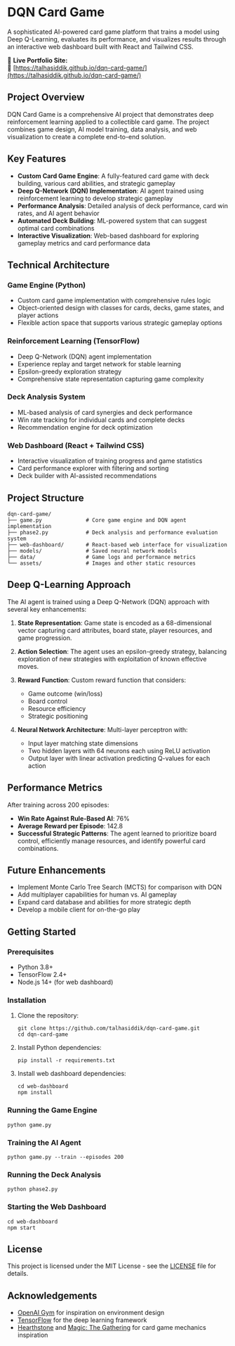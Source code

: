 # DQN Card Game

A sophisticated AI-powered card game platform that trains a model using Deep Q-Learning, evaluates its performance, and visualizes results through an interactive web dashboard built with React and Tailwind CSS.

🚀 **Live Portfolio Site:**  
🔗 [https://talhasiddik.github.io/dqn-card-game/](https://talhasiddik.github.io/dqn-card-game/)

## Project Overview

DQN Card Game is a comprehensive AI project that demonstrates deep reinforcement learning applied to a collectible card game. The project combines game design, AI model training, data analysis, and web visualization to create a complete end-to-end solution.

## Key Features

- **Custom Card Game Engine**: A fully-featured card game with deck building, various card abilities, and strategic gameplay
- **Deep Q-Network (DQN) Implementation**: AI agent trained using reinforcement learning to develop strategic gameplay
- **Performance Analysis**: Detailed analysis of deck performance, card win rates, and AI agent behavior
- **Automated Deck Building**: ML-powered system that can suggest optimal card combinations
- **Interactive Visualization**: Web-based dashboard for exploring gameplay metrics and card performance data

## Technical Architecture

### Game Engine (Python)
- Custom card game implementation with comprehensive rules logic
- Object-oriented design with classes for cards, decks, game states, and player actions
- Flexible action space that supports various strategic gameplay options

### Reinforcement Learning (TensorFlow)
- Deep Q-Network (DQN) agent implementation
- Experience replay and target network for stable learning
- Epsilon-greedy exploration strategy
- Comprehensive state representation capturing game complexity

### Deck Analysis System
- ML-based analysis of card synergies and deck performance
- Win rate tracking for individual cards and complete decks
- Recommendation engine for deck optimization

### Web Dashboard (React + Tailwind CSS)
- Interactive visualization of training progress and game statistics
- Card performance explorer with filtering and sorting
- Deck builder with AI-assisted recommendations

## Project Structure

```
dqn-card-game/
├── game.py              # Core game engine and DQN agent implementation
├── phase2.py            # Deck analysis and performance evaluation system
├── web-dashboard/       # React-based web interface for visualization
├── models/              # Saved neural network models
├── data/                # Game logs and performance metrics
└── assets/              # Images and other static resources
```

## Deep Q-Learning Approach

The AI agent is trained using a Deep Q-Network (DQN) approach with several key enhancements:

1. **State Representation**: Game state is encoded as a 68-dimensional vector capturing card attributes, board state, player resources, and game progression.

2. **Action Selection**: The agent uses an epsilon-greedy strategy, balancing exploration of new strategies with exploitation of known effective moves.

3. **Reward Function**: Custom reward function that considers:
   - Game outcome (win/loss)
   - Board control
   - Resource efficiency 
   - Strategic positioning

4. **Neural Network Architecture**: Multi-layer perceptron with:
   - Input layer matching state dimensions
   - Two hidden layers with 64 neurons each using ReLU activation
   - Output layer with linear activation predicting Q-values for each action

## Performance Metrics

After training across 200 episodes:

- **Win Rate Against Rule-Based AI**: 76%
- **Average Reward per Episode**: 142.8
- **Successful Strategic Patterns**: The agent learned to prioritize board control, efficiently manage resources, and identify powerful card combinations.

## Future Enhancements

- Implement Monte Carlo Tree Search (MCTS) for comparison with DQN
- Add multiplayer capabilities for human vs. AI gameplay
- Expand card database and abilities for more strategic depth
- Develop a mobile client for on-the-go play

## Getting Started

### Prerequisites
- Python 3.8+
- TensorFlow 2.4+
- Node.js 14+ (for web dashboard)

### Installation

1. Clone the repository:
   ```
   git clone https://github.com/talhasiddik/dqn-card-game.git
   cd dqn-card-game
   ```

2. Install Python dependencies:
   ```
   pip install -r requirements.txt
   ```

3. Install web dashboard dependencies:
   ```
   cd web-dashboard
   npm install
   ```

### Running the Game Engine

```
python game.py
```

### Training the AI Agent

```
python game.py --train --episodes 200
```

### Running the Deck Analysis

```
python phase2.py
```

### Starting the Web Dashboard

```
cd web-dashboard
npm start
```

## License

This project is licensed under the MIT License - see the [LICENSE](LICENSE) file for details.

## Acknowledgements

- [OpenAI Gym](https://gym.openai.com/) for inspiration on environment design
- [TensorFlow](https://www.tensorflow.org/) for the deep learning framework
- [Hearthstone](https://playhearthstone.com/) and [Magic: The Gathering](https://magic.wizards.com/) for card game mechanics inspiration
